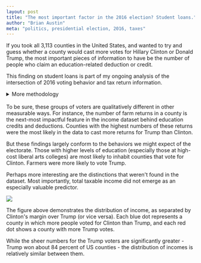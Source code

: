 ```yaml
---
layout: post
title: "The most important factor in the 2016 election? Student loans."
author: "Brian Austin"
meta: "politics, presidential election, 2016, taxes"
---
```

If you took all 3,113 counties in the United States, and wanted to try and guess whether a county would cast more votes for Hillary Clinton or Donald Trump, the most important pieces of information to have be the number of people who claim an education-related deduction or credit.

This finding on student loans is part of my ongoing analysis of the intersection of 2016 voting behavior and tax return information.

<details><summary>More methodology</summary>
This analysis was performed using a random forest classifier, which used 124 variables drawn from county-level 2014 IRS data. Variables included aggregate totals and participant counts for each income type and deduction. The dataset was matched by county with the New York Times report of election night votes. Average cross-validated accuracy score using the model's classification was approximately 0.89 (good!) and an F1 score of 0.88 (not bad!).
</details>
<br>
To be sure, these groups of voters are qualitatively different in other measurable ways. For instance, the number of farm returns in a county is the next-most impactful feature in the income dataset behind education credits and deductions. Counties with the highest numbers of these returns were the most likely in the data to cast more returns for Trump than Clinton.

But these findings largely conform to the behaviors we might expect of the electorate. Those with higher levels of education (especially those at high-cost liberal arts colleges) are most likely to inhabit counties that vote for Clinton. Farmers were more likely to vote Trump.

Perhaps more interesting are the distinctions that weren't found in the dataset. Most importantly, total taxable income did not emerge as an especially valuable predictor.
<br>

![](../austinbrian.github.io/images/agi_pp_vs_clinton.png)
<br>

The figure above demonstrates the distribution of income, as separated by Clinton's margin over Trump (or vice versa). Each blue dot represents a county in which more people voted for Clinton than Trump, and each red dot shows a county with more Trump votes.

While the sheer numbers for the Trump voters are significantly greater - Trump won about 84 percent of US counties - the distribution of incomes is relatively similar between them.
